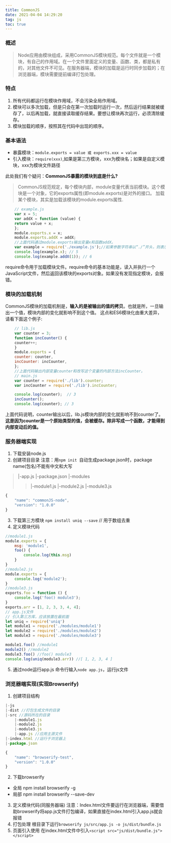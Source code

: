 ```yaml
---
title: CommonJS
date: 2021-04-04 14:29:20
tag: js
toc: true
---
```


### 概述
>Node应用由模块组成，采用CommonJS模块规范。每个文件就是一个模块，有自己的作用域。在一个文件里面定义的变量、函数、类，都是私有的，对其他文件不可见。在服务器端，模块的加载是运行时同步加载的；在浏览器端，模块需要提前编译打包处理。

### 特点
1. 所有代码都运行在模块作用域，不会污染全局作用域。
2. 模块可以多次加载，但是只会在第一次加载时运行一次，然后运行结果就被缓存了，以后再加载，就直接读取缓存结果。要想让模块再次运行，必须清除缓存。
3. 模块加载的顺序，按照其在代码中出现的顺序。

### 基本语法
* 暴露模块：`module.exports = value 或 exports.xxx = value`
* 引入模块：`require(xxx)`,如果是第三方模块，xxx为模块名；如果是自定义模块，xxx为模块文件路径

此处我们有个疑问：**CommonJS暴露的模块到底是什么?**
>CommonJS规范规定，每个模块内部，module变量代表当前模块。这个模块是一个对象，它的exports属性(即module.exports)是对外的接口。
加载某个模块，其实是加载该模块的module.exports属性.
```js
    // example.js
    var x = 5;
    var addX = function (value) {
    return value + x;
    };
    module.exports.x = x;
    module.exports.addX = addX;
    //上面代码通过module.exports输出变量x和函数addX。
    var example = require('./example.js');//如果参数字符串以“./”开头，则表示加载的是一个位于相对路径
    console.log(example.x); // 5
    console.log(example.addX(1)); // 6
```
require命令用于加载模块文件。require命令的基本功能是，读入并执行一个JavaScript文件，然后返回该模块的exports对象。如果没有发现指定模块，会报错。

### 模块的加载机制
CommonJS模块的加载机制是，**输入的是被输出的值的拷贝**。也就是所，一旦输出一个值，模块内部的变化就影响不到这个值。
这点和ES6模块化由重大差异，请看下面这个例子:
```js
    // lib.js
    var counter = 3;
    function incCounter() {
    counter++;
    }
    module.exports = {
    counter: counter,
    incCounter: incCounter,
    };
    //上面代码输出内部变量counter和改写这个变量的内部方法incCounter。
    // main.js
    var counter = require('./lib').counter;
    var incCounter = require('./lib').incCounter;

    console.log(counter);  // 3
    incCounter();
    console.log(counter); // 3
```
上面代码说明，counter输出以后，lib.js模块内部的变化就影响不到counter了。**这是因为counter是一个原始类型的值，会被缓存。除非写成一个函数，才能得到内部变动后的值。**

### 服务器端实现
1. 下载安装node.js
2. 创建项目目录
注意：用`npm init `自动生成package.json时，package name(包名)不能有中文和大写
>|-app.js
>|-package.json
>|-modules
>>|-module1.js
>>|-module2.js
>>|-module3.js

```js
{
    "name": "commonJS-node",
    "version": "1.0.0"
}
```
3. 下载第三方模块
`npm install uniq --save` // 用于数组去重
4. 定义模块代码
```js
//module1.js
module.exports = {
    msg: 'module1',
    foo() {
        console.log(this.msg)
    }
}
//module2.js
module.exports = {
    console.log('module2');
}
//module3.js
exports.foo = function () {
    console.log('foo() module3');
}
exports.arr = [1, 2, 3, 3, 4, 4];
// app.js文件
// 引入第三方库，应该放置在最前面
let uniq = require('uniq')
let module1 = require('./modules/module1')
let module2 = require('./modules/module2')
let module3 = require('./modules/module3')

module1.foo() //module1
module2() //module2
module3.foo() //foo() module3
console.log(uniq(module3.arr)) //[ 1, 2, 3, 4 ]
```
5. 通过node运行app.js
命令行输入`node app.js`，运行js文件

### 浏览器端实现(实现Browserify)
1. 创建项目结构
```js
|-js
|-dist //打包生成文件的目录
|-src //源码所在的目录
    |-module1.js
    |-module2.js
    |-module3.js
    |-app.js //应用主源文件
|-index.html //运行于浏览器上
|-package.json
```
```js
{
    "name": "browserify-test",
    "version": "1.0.0"
}
```
2. 下载browserify
* 全局 npm install browserify -g
* 局部 npm install browserify --save-dev

3. 定义模块代码(同服务器端)
注意：Index.html文件要运行在浏览器端，需要借助browserify将app.js文件打包编译，如果直接在index.html引入app.js就会报错
4. 打包处理
根目录下运行`browserify js/src/app.js -o js/dist/bundle.js`
5. 页面引入使用
在index.html文件中引入`<script src="js/dist/bundle.js"></script>`


